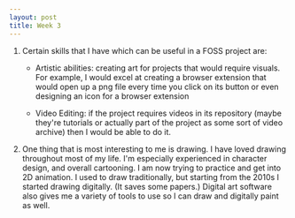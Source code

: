 ```yaml
---
layout: post
title: Week 3
---
```


1. Certain skills that I have which can be useful in a FOSS project are:

   * Artistic abilities: creating art for projects that would require visuals. For example, I would excel at creating a browser extension that would open up a png file every time you click on its button or even designing an icon for a browser extension

   * Video Editing: if the project requires videos in its repository (maybe they're tutorials or actually part of the project as some sort of video archive) then I would be able to do it. 

2. One thing that is most interesting to me is drawing. I have loved drawing  
throughout most of my life. I'm especially experienced in character design, and overall cartooning. I am now trying to practice and get into 2D animation. I used to draw traditionally, but starting from the 2010s I started drawing digitally. (It saves some papers.) Digital art software also gives me a variety of tools to use so I can draw and digitally paint as well.
